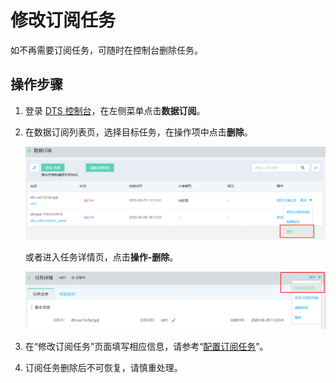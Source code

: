 # 修改订阅任务

如不再需要订阅任务，可随时在控制台删除任务。

## 操作步骤

1. 登录 [DTS 控制台](http://dts-console.jdcloud.com/subscription/list)，在左侧菜单点击**数据订阅**。

2. 在数据订阅列表页，选择目标任务，在操作项中点击**删除**。

   ![image-20200629144748295](../../../../../image/Data-Transmission-Service/dts-035.png)

   或者进入任务详情页，点击**操作-删除**。

   ![image-20200629144329976](../../../../../image/Data-Transmission-Service/dts-034.png)

3. 在“修改订阅任务”页面填写相应信息，请参考“[配置订阅任务](Config-Subscription-Task.md)”。

4. 订阅任务删除后不可恢复，请慎重处理。
